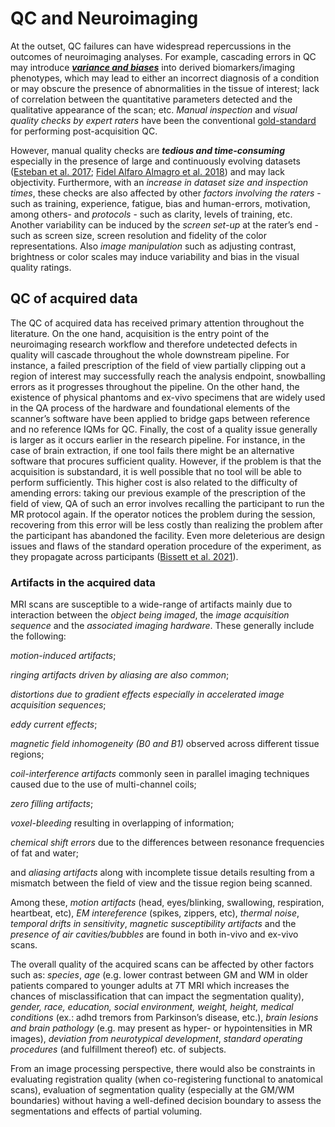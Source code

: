 # QC and Neuroimaging

At the outset, QC failures can have widespread repercussions in the outcomes of neuroimaging analyses. 
For example, cascading errors in QC may introduce <ins>***variance and biases***</ins> into derived biomarkers/imaging phenotypes, which may lead to 
either an incorrect diagnosis of a condition or may obscure the presence of abnormalities in the tissue of interest; 
lack of correlation between the quantitative parameters detected and the qualitative appearance of the scan; etc. 
*Manual inspection* and *visual quality checks by expert raters* have been the conventional <ins>gold-standard</ins> for performing post-acquisition QC. 

However, manual quality checks are ***tedious and time-consuming*** especially in the presence of large and continuously evolving datasets ([Esteban et al. 2017](https://doi.org/10.1371/journal.pone.0184661); [Fidel Alfaro Almagro et al. 2018](https://pubmed.ncbi.nlm.nih.gov/29079522/)) and may lack objectivity. 
Furthermore, with an *increase in dataset size and inspection times*, these checks are also affected by other *factors involving the raters* -such as training, experience, fatigue, bias and human-errors, motivation, among others- 
and *protocols* - such as clarity, levels of training, etc. Another variability can be induced by the *screen set-up* at the rater’s end - such as screen size, screen resolution and fidelity of the color representations. 
Also *image manipulation* such as adjusting contrast, brightness or color scales may induce variability and bias in the visual quality ratings.

## QC of acquired data

The QC of acquired data has received primary attention throughout the literature. 
On the one hand, acquisition is the entry point of the neuroimaging research workflow and therefore undetected defects in quality will cascade throughout the whole downstream pipeline. 
For instance, a failed prescription of the field of view partially clipping out a region of interest may successfully reach the analysis endpoint, snowballing errors as it progresses throughout the pipeline. 
On the other hand, the existence of physical phantoms and ex-vivo specimens that are widely used in the QA process of the hardware and foundational elements of the scanner’s software have been applied to bridge gaps between reference and no reference IQMs for QC. 
Finally, the cost of a quality issue generally is larger as it occurs earlier in the research pipeline. 
For instance, in the case of brain extraction, if one tool fails there might be an alternative software that procures sufficient quality. 
However, if the problem is that the acquisition is substandard, it is well possible that no tool will be able to perform sufficiently. 
This higher cost is also related to the difficulty of amending errors: taking our previous example of the prescription of the field of view, QA of such an error involves recalling the participant to run the MR protocol again. 
If the operator notices the problem during the session, recovering from this error will be less costly than realizing the problem after the participant has abandoned the facility. 
Even more deleterious are design issues and flaws of the standard operation procedure of the experiment, as they propagate across participants ([Bissett et al. 2021](https://doi.org/10.7554/eLife.60185)).

### Artifacts in the acquired data

MRI scans are susceptible to a wide-range of artifacts mainly due to interaction between the *object being imaged*, the *image acquisition sequence* and the *associated imaging hardware*. 
These generally include the following: 

*motion-induced artifacts*; 

*ringing artifacts driven by aliasing are also common*; 

*distortions due to gradient effects especially in accelerated image acquisition sequences*; 

*eddy current effects*; 

*magnetic field inhomogeneity (B0 and B1)* observed across different tissue regions; 

*coil-interference artifacts* commonly seen in parallel imaging techniques caused due to the use of multi-channel coils;

*zero filling artifacts*; 

*voxel-bleeding* resulting in overlapping of information; 

*chemical shift errors* due to the differences between resonance frequencies of fat and water;

and *aliasing artifacts* along with incomplete tissue details resulting from a mismatch between the field of view and the tissue region being scanned.

Among these, *motion artifacts* (head, eyes/blinking, swallowing, respiration, heartbeat, etc), *EM intereference* (spikes, zippers, etc), *thermal noise*, *temporal drifts in sensitivity*, *magnetic susceptibility artifacts* and the *presence of air cavities/bubbles* are found in both in-vivo and ex-vivo scans. 

The overall quality of the acquired scans can be affected by other factors such as: *species*, *age* (e.g. lower contrast between GM and WM in older patients compared to younger adults at 7T MRI which increases the chances of misclassification that can impact the segmentation quality), 
*gender, race, education, social environment, weight, height, medical conditions* (ex.: adhd tremors from Parkinson’s disease, etc.), 
*brain lesions and brain pathology* (e.g. may present as hyper- or hypointensities in MR images), *deviation from neurotypical development*, 
*standard operating procedures* (and fulfillment thereof) etc. of subjects.

From an image processing perspective, there would also be constraints in evaluating registration quality (when co-registering functional to anatomical scans), evaluation of segmentation quality (especially at the GM/WM boundaries) 
without having a well-defined decision boundary to assess the segmentations and effects of partial voluming.
